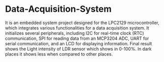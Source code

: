 # Data-Acquisition-System
 It is an embedded system project designed for the LPC2129 microcontroller, which integrates various functionalities for a data acquisition system. It initializes several peripherals, including I2C for real-time clock (RTC) communication, SPI for reading data from an MCP3204 ADC, UART for serial communication, and an LCD for displaying information.
 Final result shows the Light intensity of LDR sensor which shows in 0-100%. In dark places it shows less when compared to other places.
